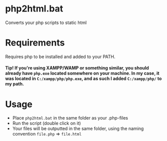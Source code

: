 # php2html.bat
Converts your php scripts to static html

# Requirements
Requires php to be installed and added to your PATH.
#### Tip! If you're using XAMPP/WAMP or something similar, you should already have `php.exe` located somewhere on your machine. In my case, it was located in `C:/xampp/php/php.exe`, and as such I added `C:/xampp/php/` to my path.

# Usage
- Place `php2html.bat` in the same folder as your .php-files
- Run the script (double click on it)
- Your files will be outputted in the same folder, using the naming convention `file.php` => `file.html`
